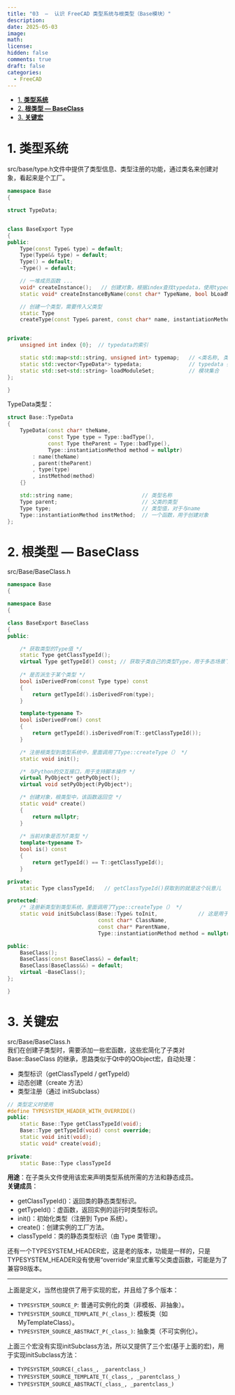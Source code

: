 ```yaml
---
title: "03  —  认识 FreeCAD 类型系统与根类型（Base模块）"
description: 
date: 2025-05-03
image: 
math: 
license: 
hidden: false
comments: true
draft: false
categories:
  - FreeCAD
---
```



- [1. **类型系统**](#1-类型系统)
- [2. **根类型 — BaseClass**](#2-根类型--baseclass)
- [3. **关键宏**](#3-关键宏)



# 1. **类型系统**
src/base/type.h文件中提供了类型信息、类型注册的功能，通过类名来创建对象，看起来是个工厂。   
```cpp
namespace Base
{

struct TypeData;


class BaseExport Type
{
public:
    Type(const Type& type) = default;
    Type(Type&& type) = default;
    Type() = default;
    ~Type() = default;

    // 一堆成员函数 ...
    void* createInstance();   // 创建对象，根据index查找typedata，使用typedata中的函数创建对象。
    static void* createInstanceByName(const char* TypeName, bool bLoadModule = false); // 根据提供的typename创建对象，内部调用了createInstance()

    // 创建一个类型，需要传入父类型
    static Type
    createType(const Type& parent, const char* name, instantiationMethod method = nullptr);


private:
    unsigned int index {0};  // typedata的索引

    static std::map<std::string, unsigned int> typemap;   // <类名称, 类型值>
    static std::vector<TypeData*> typedata;               // typedata 列表
    static std::set<std::string> loadModuleSet;           // 模块集合
};

}
```

TypeData类型： 
```cpp
struct Base::TypeData
{
    TypeData(const char* theName,
             const Type type = Type::badType(),
             const Type theParent = Type::badType(),
             Type::instantiationMethod method = nullptr)
        : name(theName)
        , parent(theParent)
        , type(type)
        , instMethod(method)
    {}

    std::string name;                      // 类型名称
    Type parent;                           // 父类的类型
    Type type;                             // 类型值，对于与name
    Type::instantiationMethod instMethod;  // 一个函数，用于创建对象
};
```

# 2. **根类型 — BaseClass**
src/Base/BaseClass.h
```cpp
namespace Base
{

namespace Base
{

class BaseExport BaseClass
{
public: 

    /* 获取类型的Type值 */
    static Type getClassTypeId();   
    virtual Type getTypeId() const; // 获取子类自己的类型Type，用于多态场景下
    
    /* 是否派生于某个类型 */
    bool isDerivedFrom(const Type type) const
    {
        return getTypeId().isDerivedFrom(type);
    }

    template<typename T>
    bool isDerivedFrom() const
    {
        return getTypeId().isDerivedFrom(T::getClassTypeId());
    }

    /* 注册根类型到类型系统中，里面调用了Type::createType（） */
    static void init();  

    /* 与Python的交互接口，用于支持脚本操作 */
    virtual PyObject* getPyObject(); 
    virtual void setPyObject(PyObject*); 

    /* 创建对象，根类型中，该函数返回空 */
    static void* create()
    {
        return nullptr;
    }
  
    /* 当前对象是否为T类型 */
    template<typename T>
    bool is() const
    {
        return getTypeId() == T::getClassTypeId();
    }

private:
    static Type classTypeId;   // getClassTypeId()获取到的就是这个玩意儿

protected:
    /* 注册新类型到类型系统，里面调用了Type::createType（） */
    static void initSubclass(Base::Type& toInit,             // 这是用于保存返回值，就是Type::createType（）的返回值
                             const char* ClassName,
                             const char* ParentName,
                             Type::instantiationMethod method = nullptr);

public:
    BaseClass();
    BaseClass(const BaseClass&) = default;
    BaseClass(BaseClass&&) = default;
    virtual ~BaseClass();
};

}
```

# 3. **关键宏**
src/Base/BaseClass.h   
我们在创建子类型时，需要添加一些宏函数，这些宏简化了子类对 Base::BaseClass 的继承，思路类似于Qt中的QObject宏，自动处理：
- 类型标识（getClassTypeId / getTypeId）
- 动态创建（create 方法）
- 类型注册（通过 initSubclass）

```cpp
// 类型定义时使用
#define TYPESYSTEM_HEADER_WITH_OVERRIDE()                                                          \
public:                                                                                            \
    static Base::Type getClassTypeId(void);                                                        \
    Base::Type getTypeId(void) const override;                                                     \
    static void init(void);                                                                        \
    static void* create(void);                                                                     \
                                                                                                   \
private:                                                                                           \
    static Base::Type classTypeId
```
**用途**：在子类头文件使用该宏来声明类型系统所需的方法和静态成员。   
**关键成员**：   
- getClassTypeId()：返回类的静态类型标识。   
- getTypeId()：虚函数，返回实例的运行时类型标识。   
- init()：初始化类型（注册到 Type 系统）。   
- create()：创建实例的工厂方法。   
- classTypeId：类的静态类型标识（由 Type 类管理）。   

还有一个TYPESYSTEM_HEADER宏，这是老的版本，功能是一样的，只是TYPESYSTEM_HEADER没有使用“override”来显式重写父类虚函数，可能是为了兼容98版本。  

---

上面是定义，当然也提供了用于实现的宏，并且给了多个版本：  
- `TYPESYSTEM_SOURCE_P`: 普通可实例化的类（非模板、非抽象）。   
- `TYPESYSTEM_SOURCE_TEMPLATE_P(_class_)`: 模板类（如 MyTemplateClass<T>）。   
- `TYPESYSTEM_SOURCE_ABSTRACT_P(_class_)`: 抽象类（不可实例化）。  

上面三个宏没有实现initSubclass方法，所以又提供了三个宏(基于上面的宏)，用于实现initSubclass方法：   
- `TYPESYSTEM_SOURCE(_class_, _parentclass_)`     
- `TYPESYSTEM_SOURCE_TEMPLATE_T(_class_, _parentclass_)`    
- `TYPESYSTEM_SOURCE_ABSTRACT(_class_, _parentclass_)`    




